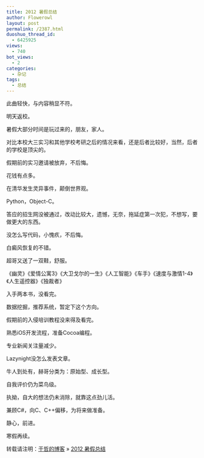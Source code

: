 ```yaml
---
title: 2012 暑假总结
author: Flowerowl
layout: post
permalink: /2387.html
duoshuo_thread_id:
  - 6425925
views:
  - 740
bot_views:
  - 2
categories:
  - 杂记
tags:
  - 总结
---
```

此曲轻快，与内容稍显不符。

明天返校。

暑假大部分时间是玩过来的，朋友，家人。

对比本校大三实习和其他学校考研之后的情况来看，还是后者比较好，当然，后者的学校是顶尖的。

假期前的实习邀请被放弃，不后悔。

花钱有点多。

在清华发生灵异事件，颠倒世界观。

Python，Object-C。

答应的招生网没被通过，改动比较大，遗憾，无奈，拖延症第一次犯，不想写，要做更大的东西。

没怎么写代码，小愧疚，不后悔。

白癜风恢复的不错。

超哥又送了一双鞋，舒服。

《幽灵》《爱情公寓3》《大卫戈尔的一生》《人工智能》《车手》《速度与激情1-4》《人生遥控器》《独裁者》

入手两本书，没看完。

数据挖掘，推荐系统，暂定下这个方向。

假期前的入侵培训教程没来得及看完。

熟悉iOS开发流程，准备Cocoa编程。

专业新闻关注量减少。

Lazynight没怎么发表文章。

牛人到处有，赫哥分类为：原始型、成长型。

自我评价仍为菜鸟级。

执拗，自大的想法仍未消除，就靠这点劲儿活。

兼顾C#，向C、C++偏移，为将来做准备。

静心，前进。

寒假再续。

转载请注明：[于哲的博客][1] &raquo; [2012 暑假总结][2]

 [1]: http://lazynight.me
 [2]: http://lazynight.me/2387.html